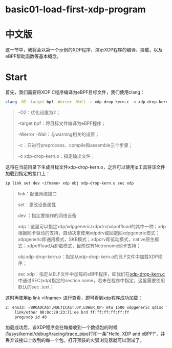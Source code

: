 # basic01-load-first-xdp-program


# 中文版

这一节中，我将会以第一个示例的XDP程序，演示XDP程序的编译、挂载，以及eBPF帮助函数等基本概念。

# Start

首先，我们需要将XDP C程序编译为eBPF目标文件，我们使用clang：

``` bash
clang -O2 -target bpf -Werror -Wall -c xdp-drop-kern.c -o xdp-drop-kern.o
```

> -O2：优化设置为2；
>
> -target bpf：将目标文件编译为eBPF程序；
>
> -Werror -Wall：与warning相关的设置；
>
> -c：只进行preprocess、compile和assemble三个步骤；
>
> -o xdp-drop-kern.o：指定输出文件； 

这将在当前目录下生成目标文件xdp-drop-kern.o，之后可以使用ip工具将该文件加载到指定的接口上：

```bash
ip link set dev <ifname> xdp obj xdp-drop-kern.o sec xdp
```

> link：配置网络接口
>
> set：更改设备属性
>
> dev <ifname>：指定要操作的网络设备
>
> xdp：这里可以指定xdp/xdpgeneric/xdpdrv/xdpoffload的其中一种；xdp根据网卡驱动的支持，自动决定使用xdpdrv或回退回xdpgeneric模式；xdpgeneric即通用模式，SKB模式；xdpdrv即驱动模式，native原生模式；xdpoffload为卸载模式，目前仅有Netronome网卡支持；
>
> obj xdp-drop-kern.o：指定从xdp-drop-kern.o的ELF文件中加载XDP程序；
>
> sec xdp：指定从ELF文件中加载的eBPF程序，即我们在[xdp-drop-kern.c](/xdp-drop-kern.c)中通过SEC(xdp)指定的section name，若未在程序中指定，这里需要使用默认的sec .text；

这时再使用ip link \<ifname> 进行查看，即可看到xdp程序成功加载：

``` bash
2: ens33: <BROADCAST,MULTICAST,UP,LOWER_UP> mtu 1500 xdpgeneric qdisc fq_codel state UP mode DEFAULT group default qlen 1000
    link/ether 00:0c:29:23:71:ee brd ff:ff:ff:ff:ff:ff
    prog/xdp id 40
```
  
加载成功后，该XDP程序会在每接收到一个数据包的时候向/sys/kernel/debug/tracing/trace_pipe打印一条"Hello, XDP and eBPF!"，并丢弃该接口上收到的每一个包。打开预装的火狐浏览器就可以测试了。



